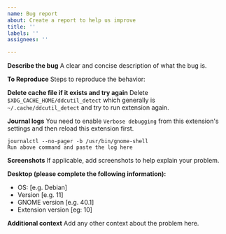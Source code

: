 ```yaml
---
name: Bug report
about: Create a report to help us improve
title: ''
labels: ''
assignees: ''

---
```


**Describe the bug**
A clear and concise description of what the bug is.

**To Reproduce**
Steps to reproduce the behavior:

**Delete cache file if it exists and try again**
Delete `$XDG_CACHE_HOME/ddcutil_detect` which generally is `~/.cache/ddcutil_detect` and try to run extension again.

**Journal logs**
You need to enable `Verbose debugging` from this extension's settings and then reload this extension first.
```
journalctl --no-pager -b /usr/bin/gnome-shell
Run above command and paste the log here 
```
**Screenshots**
If applicable, add screenshots to help explain your problem.

**Desktop (please complete the following information):**
 - OS: [e.g. Debian]
 - Version [e.g. 11]
 - GNOME version [e.g. 40.1]
 - Extension version [eg: 10]

**Additional context**
Add any other context about the problem here.

